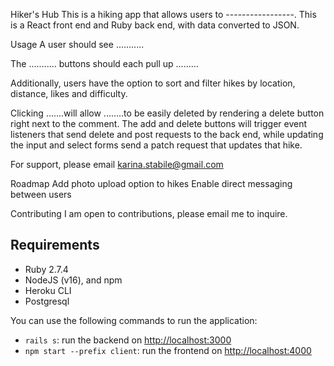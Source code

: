 Hiker's Hub
This is a hiking app that allows users to -----------------. This is a React front end and Ruby back end, with data converted to JSON.

Usage
A user should see ...........

The ........... buttons should each pull up ......... 

Additionally, users have the option to sort and filter hikes by location, distance, likes and difficulty.

Clicking .......will allow ........to be easily deleted by rendering a delete button right next to the comment. The add and delete buttons will trigger event listeners that send delete and post requests to the back end, while updating the input and select forms send a patch request that updates that hike.

For support, please email karina.stabile@gmail.com

Roadmap
Add photo upload option to hikes
Enable direct messaging between users

Contributing 
I am open to contributions, please email me to inquire. 

## Requirements

- Ruby 2.7.4
- NodeJS (v16), and npm
- Heroku CLI
- Postgresql

You can use the following commands to run the application:
- `rails s`: run the backend on [http://localhost:3000](http://localhost:3000)
- `npm start --prefix client`: run the frontend on
  [http://localhost:4000](http://localhost:4000)

